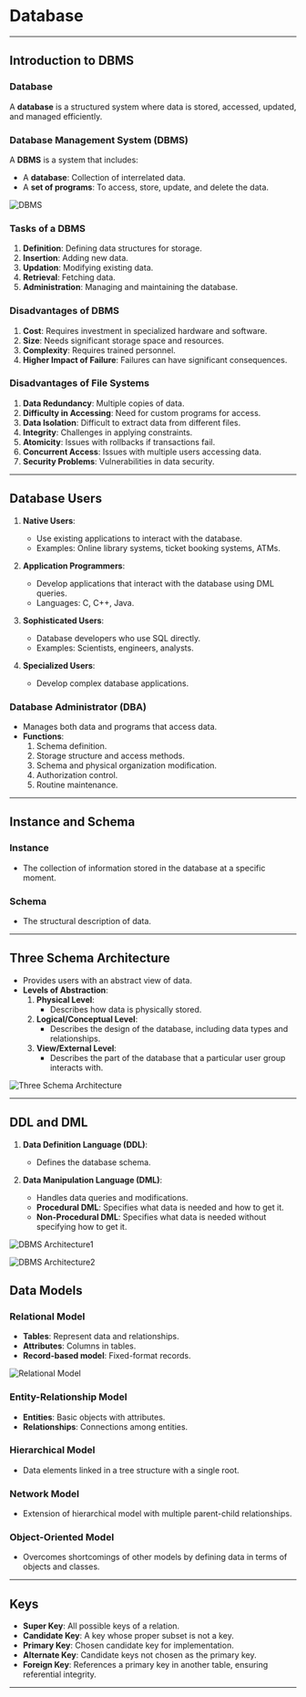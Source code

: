 # Database
---
## Introduction to DBMS

### Database
A **database** is a structured system where data is stored, accessed, updated, and managed efficiently.

### Database Management System (DBMS)
A **DBMS** is a system that includes:
- A **database**: Collection of interrelated data.
- A **set of programs**: To access, store, update, and delete the data.

![DBMS](https://i.ibb.co/kmNHLFL/dbms.png)

### Tasks of a DBMS
1. **Definition**: Defining data structures for storage.
2. **Insertion**: Adding new data.
3. **Updation**: Modifying existing data.
4. **Retrieval**: Fetching data.
5. **Administration**: Managing and maintaining the database.

### Disadvantages of DBMS
1. **Cost**: Requires investment in specialized hardware and software.
2. **Size**: Needs significant storage space and resources.
3. **Complexity**: Requires trained personnel.
4. **Higher Impact of Failure**: Failures can have significant consequences.

### Disadvantages of File Systems
1. **Data Redundancy**: Multiple copies of data.
2. **Difficulty in Accessing**: Need for custom programs for access.
3. **Data Isolation**: Difficult to extract data from different files.
4. **Integrity**: Challenges in applying constraints.
5. **Atomicity**: Issues with rollbacks if transactions fail.
6. **Concurrent Access**: Issues with multiple users accessing data.
7. **Security Problems**: Vulnerabilities in data security.

---

## Database Users

1. **Native Users**:
   - Use existing applications to interact with the database.
   - Examples: Online library systems, ticket booking systems, ATMs.

2. **Application Programmers**:
   - Develop applications that interact with the database using DML queries.
   - Languages: C, C++, Java.

3. **Sophisticated Users**:
   - Database developers who use SQL directly.
   - Examples: Scientists, engineers, analysts.

4. **Specialized Users**:
   - Develop complex database applications.

### Database Administrator (DBA)
- Manages both data and programs that access data.
- **Functions**:
  1. Schema definition.
  2. Storage structure and access methods.
  3. Schema and physical organization modification.
  4. Authorization control.
  5. Routine maintenance.

---

## Instance and Schema

### Instance
- The collection of information stored in the database at a specific moment.

### Schema
- The structural description of data.

---

## Three Schema Architecture

- Provides users with an abstract view of data.
- **Levels of Abstraction**:
  1. **Physical Level**:
     - Describes how data is physically stored.
  2. **Logical/Conceptual Level**:
     - Describes the design of the database, including data types and relationships.
  3. **View/External Level**:
     - Describes the part of the database that a particular user group interacts with.

![Three Schema Architecture](https://i.ibb.co/4SPTpMJ/three-level.png)

---

## DDL and DML

1. **Data Definition Language (DDL)**:
   - Defines the database schema.

2. **Data Manipulation Language (DML)**:
   - Handles data queries and modifications.
   - **Procedural DML**: Specifies what data is needed and how to get it.
   - **Non-Procedural DML**: Specifies what data is needed without specifying how to get it.

![DBMS Architecture1](https://i.ibb.co/tLsWczG/dbms-archi-1.png)

![DBMS Architecture2](https://i.ibb.co/HnqNg79/dbms-archi-2.png)


## Data Models

### Relational Model
- **Tables**: Represent data and relationships.
- **Attributes**: Columns in tables.
- **Record-based model**: Fixed-format records.

![Relational Model](https://i.ibb.co/jGJs7m9/rational-database.png)

### Entity-Relationship Model
- **Entities**: Basic objects with attributes.
- **Relationships**: Connections among entities.

### Hierarchical Model
- Data elements linked in a tree structure with a single root.

### Network Model
- Extension of hierarchical model with multiple parent-child relationships.

### Object-Oriented Model
- Overcomes shortcomings of other models by defining data in terms of objects and classes.

---

## Keys

- **Super Key**: All possible keys of a relation.
- **Candidate Key**: A key whose proper subset is not a key.
- **Primary Key**: Chosen candidate key for implementation.
- **Alternate Key**: Candidate keys not chosen as the primary key.
- **Foreign Key**: References a primary key in another table, ensuring referential integrity.

---
